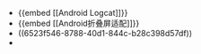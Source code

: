 - {{embed [[Android Logcat]]}}
- {{embed [[Android折叠屏适配]]}}
- ((6523f546-8788-40d1-844c-b28c398d57df))
-